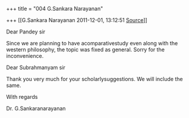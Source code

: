 +++
title = "004 G.Sankara Narayanan"

+++
[[G.Sankara Narayanan	2011-12-01, 13:12:51 [Source](https://groups.google.com/g/bvparishat/c/Oexx4yqwjwE)]]



  
  

Dear Pandey sir

  

Since we are planning to have acomparativestudy even along with the western philosophy, the topic was fixed as general. Sorry for the inconvenience.

  

  

Dear Subrahmanyam sir

  

Thank you very much for your scholarlysuggestions. We will include the same.

  

  

With regards

Dr. G.Sankaranarayanan


